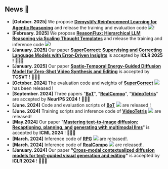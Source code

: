 ## News 📢

- **[October. 2025]** We propose [**Demystify Reinforcement Learning for Agentic Reasoning**](https://arxiv.org/abs/2510.11701)  and release the training and evaluation code [![](https://img.shields.io/github/stars/Gen-Verse/Open-AgentRL?style=social)](https://github.com/Gen-Verse/Open-AgentRL)!
- **[February. 2025]** We propose [**ReasonFlux: Hierarchical LLM Reasoning via Scaling Thought Templates**](https://arxiv.org/abs/2502.06772) and release the training and inference code [![](https://img.shields.io/github/stars/Gen-Verse/ReasonFlux?style=social)](https://github.com/Gen-Verse/ReasonFlux)!
- **[January. 2025]** Our paper [**SuperCorrect: Supervising and Correcting Language Models with Error-Driven Insights**](https://arxiv.org/abs/2410.09008) is accepted by **ICLR 2025 !** 🎉🎉🎉
- **[January. 2025]** Our paper [**Spatio-Temporal Energy-Guided Diffusion Model for Zero-Shot Video Synthesis and Editing**](https://ieeexplore.ieee.org/document/10845865) is accepted by **TCSVT !** 🎉🎉🎉
- **[October. 2024]** The evaluation code and weights of **[SuperCorrect](https://arxiv.org/abs/2410.09008)**  [![](https://img.shields.io/github/stars/YangLing0818/SuperCorrect-llm?style=social)](https://github.com/YangLing0818/SuperCorrect-llm)has been released !
- **[September. 2024]**  Three papers  "**[BoT](https://arxiv.org/abs/2406.04271)**", "**[RealCompo](https://arxiv.org/abs/2402.12908)**", "**[VideoTetris](https://arxiv.org/abs/2406.04277)**" are accepted by **NeurIPS 2024 !**  🎉🎉🎉
- **[June. 2024]** Code and evaluation scripts of [**BoT**](https://github.com/YangLing0818/buffer-of-thought-llm/)  [![](https://img.shields.io/github/stars/YangLing0818/buffer-of-thought-llm?style=social)](https://github.com/YangLing0818/buffer-of-thought-llm) are released !
- **[June. 2024]** Training scripts and inference code of [**VideoTetris**](https://github.com/YangLing0818/VideoTetris/)  [![](https://img.shields.io/github/stars/YangLing0818/VideoTetris?style=social)](https://github.com/YangLing0818/VideoTetris) are released!
- **[May.2024]** Our paper "**[Mastering text-to-image diffusion: Recaptioning, planning, and generating with multimodal llms](https://arxiv.org/abs/2401.11708)**" is accepted by **ICML 2024** ! 🎉🎉🎉
- **[March. 2024]** Inference code of  [**RPG**](https://github.com/YangLing0818/RPG-DiffusionMaster)  [![](https://img.shields.io/github/stars/YangLing0818/RPG-DiffusionMaster?style=social)](https://github.com/YangLing0818/RPG-DiffusionMaster) are released!.
- **[March. 2024]** Inference code of  [**RealCompo**](https://github.com/YangLing0818/RealCompo)  [![](https://img.shields.io/github/stars/YangLing0818/RealCompo?style=social)](https://github.com/YangLing0818/RealCompo) are released!.
- **[January. 2024]** Our paper **"[Cross-modal contextualized diffusion models for text-guided visual generation and editing](https://arxiv.org/abs/2402.16627)"**  is accepted by **ICLR 2024** ! 🎉🎉🎉
